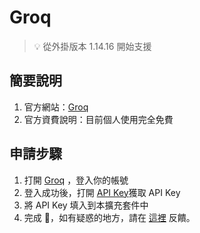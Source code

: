 # Groq

> 💡 從外掛版本 1.14.16 開始支援

## 簡要說明

1. 官方網站：[Groq](https://console.groq.com/docs/quickstart)
2. 官方資費說明：目前個人使用完全免費

## 申請步驟

1. 打開 [Groq](https://console.groq.com/login) ，登入你的帳號
2. 登入成功後，打開 [API Key](https://console.groq.com/keys/)獲取 API Key
3. 將 API Key 填入到本擴充套件中
4. 完成 🎉，如有疑惑的地方，請在 [這裡](https://github.com/immersive-translate/immersive-translate/issues/137) 反饋。